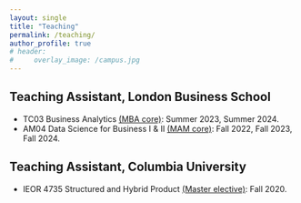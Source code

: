 ```yaml
---
layout: single
title: "Teaching"
permalink: /teaching/
author_profile: true
# header:
#     overlay_image: /campus.jpg
---
```


## Teaching Assistant, London Business School


- TC03 Business Analytics [(MBA core)](https://www.london.edu/masters-degrees/mba/programme-content/core-courses): Summer 2023, Summer 2024.
- AM04 Data Science for Business I & II [(MAM core)](https://www.london.edu/masters-degrees/masters-in-analytics-and-management/programme-content/core-courses): Fall 2022, Fall 2023, Fall 2024.

## Teaching Assistant, Columbia University


- IEOR 4735 Structured and Hybrid Product [(Master elective)](https://bulletin.engineering.columbia.edu/courses-1): Fall 2020.


<!-- {% include base_path %}

{% for post in site.teaching reversed %}
  {% include archive-single.html %}
{% endfor %} -->
